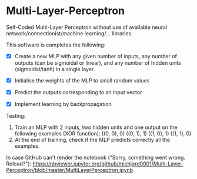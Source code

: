 # Multi-Layer-Perceptron
Self-Coded Multi-Layer Perceptron without use of available neural network/connectionist/machine learning/... libraries.

This software is completes the following:
- [x] Create a new MLP with any given number of inputs, any number of outputs (can be sigmoidal or linear), and any number of hidden units (sigmoidal/tanh) in a single layer.
- [x] Initialise the weights of the MLP to small random values
- [x] Predict the outputs corresponding to an input vector
- [x] Implement learning by backpropagation


Testing:
1. Train an MLP with 2 inputs, two hidden units and one output on the following examples (XOR function):
   ((0, 0), 0)
   ((0, 1), 1)
   ((1, 0), 1)
   ((1, 1), 0)
2. At the end of training, check if the MLP predicts correctly all the examples.


In case GitHub can't render the notebook ("Sorry, something went wrong. Reload?"):
https://nbviewer.jupyter.org/github/michjord0001/Multi-Layer-Perceptron/blob/master/MultiLayerPerceptron.ipynb
